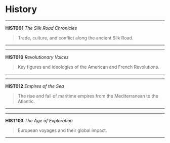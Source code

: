 # History

---
**HIST001** _The Silk Road Chronicles_
> Trade, culture, and conflict along the ancient Silk Road.  
---
---
**HIST010** _Revolutionary Voices_
> Key figures and ideologies of the American and French Revolutions.  
---
---
**HIST012** _Empires of the Sea_
> The rise and fall of maritime empires from the Mediterranean to the Atlantic.  
---
---
**HIST103** _The Age of Exploration_
> European voyages and their global impact. 
---


